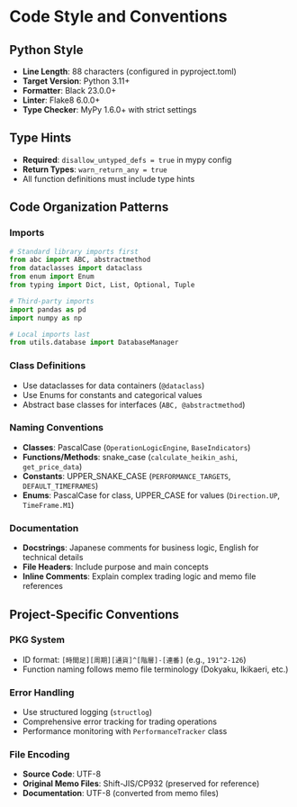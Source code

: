 # Code Style and Conventions

## Python Style
- **Line Length**: 88 characters (configured in pyproject.toml)
- **Target Version**: Python 3.11+
- **Formatter**: Black 23.0.0+
- **Linter**: Flake8 6.0.0+
- **Type Checker**: MyPy 1.6.0+ with strict settings

## Type Hints
- **Required**: `disallow_untyped_defs = true` in mypy config
- **Return Types**: `warn_return_any = true`
- All function definitions must include type hints

## Code Organization Patterns
### Imports
```python
# Standard library imports first
from abc import ABC, abstractmethod
from dataclasses import dataclass
from enum import Enum
from typing import Dict, List, Optional, Tuple

# Third-party imports
import pandas as pd
import numpy as np

# Local imports last
from utils.database import DatabaseManager
```

### Class Definitions
- Use dataclasses for data containers (`@dataclass`)
- Use Enums for constants and categorical values
- Abstract base classes for interfaces (`ABC, @abstractmethod`)

### Naming Conventions
- **Classes**: PascalCase (`OperationLogicEngine`, `BaseIndicators`)
- **Functions/Methods**: snake_case (`calculate_heikin_ashi`, `get_price_data`)
- **Constants**: UPPER_SNAKE_CASE (`PERFORMANCE_TARGETS`, `DEFAULT_TIMEFRAMES`)
- **Enums**: PascalCase for class, UPPER_CASE for values (`Direction.UP`, `TimeFrame.M1`)

### Documentation
- **Docstrings**: Japanese comments for business logic, English for technical details
- **File Headers**: Include purpose and main concepts
- **Inline Comments**: Explain complex trading logic and memo file references

## Project-Specific Conventions
### PKG System
- ID format: `[時間足][周期][通貨]^[階層]-[連番]` (e.g., `191^2-126`)
- Function naming follows memo file terminology (Dokyaku, Ikikaeri, etc.)

### Error Handling
- Use structured logging (`structlog`)
- Comprehensive error tracking for trading operations
- Performance monitoring with `PerformanceTracker` class

### File Encoding
- **Source Code**: UTF-8
- **Original Memo Files**: Shift-JIS/CP932 (preserved for reference)
- **Documentation**: UTF-8 (converted from memo files)